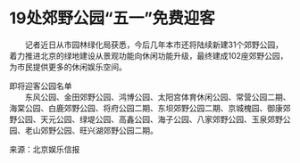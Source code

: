 # 19处郊野公园“五一”免费迎客  

&emsp;&emsp;记者近日从市园林绿化局获悉，今后几年本市还将陆续新建31个郊野公园，着力推进北京的绿地建设从景观功能向休闲功能升级，最终建成102座郊野公园，为市民提供更多的休闲娱乐空间。  
  
即将迎客公园名单  
&emsp;&emsp;东风公园、金田郊野公园、鸿博公园、太阳宫体育休闲公园、常营公园二期、海棠公园、白鹿郊野公园、将府公园二期、东坝郊野公园二期、京城槐园、御康郊野公园、天元公园、绿堤公园、高鑫公园、海子公园、八家郊野公园、玉泉郊野公园、老山郊野公园、旺兴湖郊野公园二期。  
  
来源：北京娱乐信报